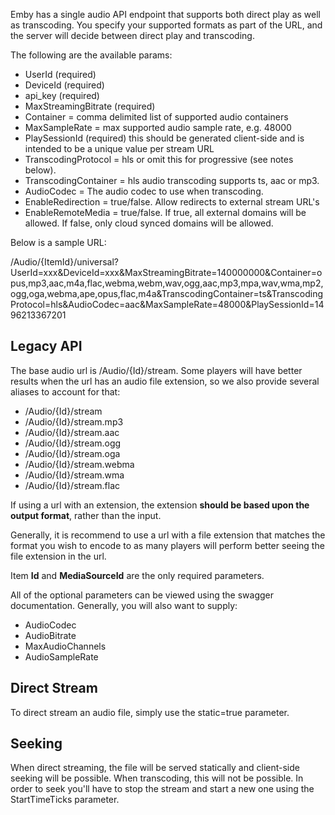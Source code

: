 Emby has a single audio API endpoint that supports both direct play as well as transcoding. You specify your supported formats as part of the URL, and the server will decide between direct play and transcoding.

The following are the available params:

* UserId (required)
* DeviceId (required)
* api_key (required)
* MaxStreamingBitrate (required)
* Container = comma delimited list of supported audio containers
* MaxSampleRate = max supported audio sample rate, e.g. 48000
* PlaySessionId (required) this should be generated client-side and is intended to be a unique value per stream URL
* TranscodingProtocol = hls or omit this for progressive (see notes below).
* TranscodingContainer = hls audio transcoding supports ts, aac or mp3.
* AudioCodec = The audio codec to use when transcoding.
* EnableRedirection = true/false. Allow redirects to external stream URL's
* EnableRemoteMedia = true/false. If true, all external domains will be allowed. If false, only cloud synced domains will be allowed.

Below is a sample URL:

/Audio/{ItemId}/universal?UserId=xxx&DeviceId=xxx&MaxStreamingBitrate=140000000&Container=opus,mp3,aac,m4a,flac,webma,webm,wav,ogg,aac,mp3,mpa,wav,wma,mp2,ogg,oga,webma,ape,opus,flac,m4a&TranscodingContainer=ts&TranscodingProtocol=hls&AudioCodec=aac&MaxSampleRate=48000&PlaySessionId=1496213367201


## Legacy API

The base audio url is /Audio/{Id}/stream. Some players will have better results when the url has an audio file extension, so we also provide several aliases to account for that:

* /Audio/{Id}/stream
* /Audio/{Id}/stream.mp3
* /Audio/{Id}/stream.aac
* /Audio/{Id}/stream.ogg
* /Audio/{Id}/stream.oga
* /Audio/{Id}/stream.webma
* /Audio/{Id}/stream.wma
* /Audio/{Id}/stream.flac

If using a url with an extension, the extension **should be based upon the output format**, rather than the input.

Generally, it is recommend to use a url with a file extension that matches the format you wish to encode to as many players will perform better seeing the file extension in the url.

Item **Id** and **MediaSourceId** are the only required parameters.

All of the optional parameters can be viewed using the swagger documentation. Generally, you will also want to supply:

* AudioCodec
* AudioBitrate
* MaxAudioChannels
* AudioSampleRate

## Direct Stream
To direct stream an audio file, simply use the static=true parameter.

## Seeking
When direct streaming, the file will be served statically and client-side seeking will be possible. When transcoding, this will not be possible. In order to seek you'll have to stop the stream and start a new one using the StartTimeTicks parameter. 